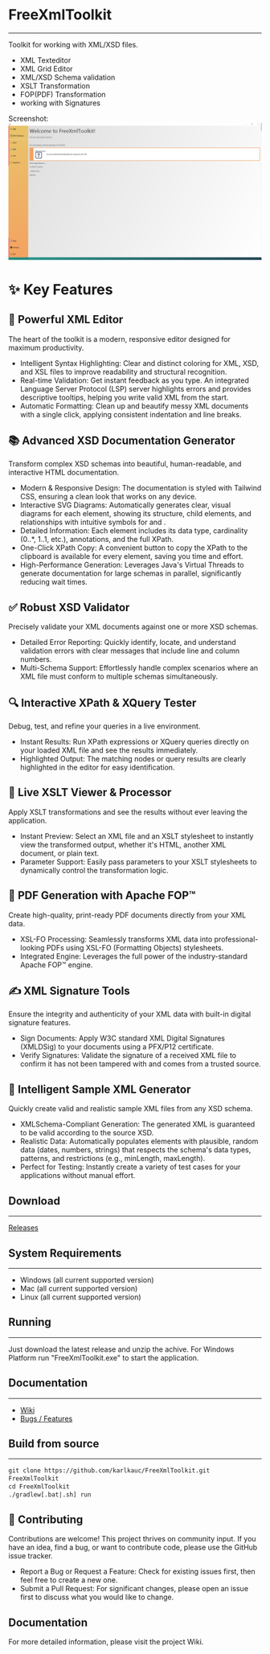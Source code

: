 # FreeXmlToolkit

---


Toolkit for working with XML/XSD files.

* XML Texteditor
* XML Grid Editor
* XML/XSD Schema validation
* XSLT Transformation
* FOP(PDF) Transformation
* working with Signatures

Screenshot:
![app.png](docs%2Fapp.png)

# ✨ Key Features

## 📝 Powerful XML Editor

The heart of the toolkit is a modern, responsive editor designed for maximum productivity.

* Intelligent Syntax Highlighting: Clear and distinct coloring for XML, XSD, and XSL files to improve readability and structural recognition.
* Real-time Validation: Get instant feedback as you type. An integrated Language Server Protocol (LSP) server highlights errors and provides descriptive tooltips, helping you write valid XML from the start.
* Automatic Formatting: Clean up and beautify messy XML documents with a single click, applying consistent indentation and line breaks.


## 📚 Advanced XSD Documentation Generator

Transform complex XSD schemas into beautiful, human-readable, and interactive HTML documentation.

* Modern & Responsive Design: The documentation is styled with Tailwind CSS, ensuring a clean look that works on any device.
* Interactive SVG Diagrams: Automatically generates clear, visual diagrams for each element, showing its structure, child elements, and relationships with intuitive symbols for <sequence> and <choice>.
* Detailed Information: Each element includes its data type, cardinality (0..*, 1..1, etc.), annotations, and the full XPath.
* One-Click XPath Copy: A convenient button to copy the XPath to the clipboard is available for every element, saving you time and effort.
* High-Performance Generation: Leverages Java's Virtual Threads to generate documentation for large schemas in parallel, significantly reducing wait times.

## ✅ Robust XSD Validator

Precisely validate your XML documents against one or more XSD schemas.

* Detailed Error Reporting: Quickly identify, locate, and understand validation errors with clear messages that include line and column numbers.
* Multi-Schema Support: Effortlessly handle complex scenarios where an XML file must conform to multiple schemas simultaneously.

 
## 🔍 Interactive XPath & XQuery Tester

Debug, test, and refine your queries in a live environment.

* Instant Results: Run XPath expressions or XQuery queries directly on your loaded XML file and see the results immediately.
* Highlighted Output: The matching nodes or query results are clearly highlighted in the editor for easy identification.

 
## 🎨 Live XSLT Viewer & Processor

Apply XSLT transformations and see the results without ever leaving the application.

* Instant Preview: Select an XML file and an XSLT stylesheet to instantly view the transformed output, whether it's HTML, another XML document, or plain text.
* Parameter Support: Easily pass parameters to your XSLT stylesheets to dynamically control the transformation logic.

## 📄 PDF Generation with Apache FOP™

Create high-quality, print-ready PDF documents directly from your XML data.

* XSL-FO Processing: Seamlessly transforms XML data into professional-looking PDFs using XSL-FO (Formatting Objects) stylesheets.
* Integrated Engine: Leverages the full power of the industry-standard Apache FOP™ engine.
 
## ✍️ XML Signature Tools

Ensure the integrity and authenticity of your XML data with built-in digital signature features.

* Sign Documents: Apply W3C standard XML Digital Signatures (XMLDSig) to your documents using a PFX/P12 certificate.
* Verify Signatures: Validate the signature of a received XML file to confirm it has not been tampered with and comes from a trusted source.

## 🎲 Intelligent Sample XML Generator

Quickly create valid and realistic sample XML files from any XSD schema.

* XMLSchema-Compliant Generation: The generated XML is guaranteed to be valid according to the source XSD.
* Realistic Data: Automatically populates elements with plausible, random data (dates, numbers, strings) that respects the schema's data types, patterns, and restrictions (e.g., minLength, maxLength).
* Perfect for Testing: Instantly create a variety of test cases for your applications without manual effort.

## Download

---

[Releases](https://github.com/karlkauc/FreeXmlToolkit/releases)

## System Requirements

---

* Windows (all current supported version)
* Mac (all current supported version)
* Linux (all current supported version)

## Running

--- 

Just download the latest release and unzip the achive.
For Windows Platform run "FreeXmlToolkit.exe" to start the application.

## Documentation

---

* [Wiki](https://github.com/karlkauc/FreeXmlToolkit/wiki)
* [Bugs / Features](https://github.com/karlkauc/FreeXmlToolkit/issues)

## Build from source

---

```
git clone https://github.com/karlkauc/FreeXmlToolkit.git FreeXmlToolkit  
cd FreeXmlToolkit  
./gradlew[.bat|.sh] run  
```

## 🙌 Contributing

Contributions are welcome! This project thrives on community input. If you have an idea, find a bug, or want to contribute code, please use the GitHub issue tracker.

* Report a Bug or Request a Feature: Check for existing issues first, then feel free to create a new one.
* Submit a Pull Request: For significant changes, please open an issue first to discuss what you would like to change.

## Documentation
For more detailed information, please visit the project Wiki.